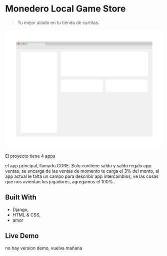 # Monedero Local Game Store

> Tu mejor aliado en tu tienda de cartitas.

![screenshot](./app_screenshot.png)

El proyecto tiene 4 apps

el app principal, llamado CORE. Solo contiene saldo y saldo regalo
app ventas, se encarga de las ventas de momento te carga el 3% del monto, al app actual le falta un campo para describir
app intercambios, ve las cosas que nos avientan los jugadores, agregamos el 100% 
.

## Built With

- Django,
- HTML & CSS,
- amor
## Live Demo

no hay version demo, vuelva mañana

